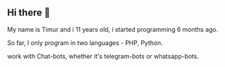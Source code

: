 ## Hi there 👋


My name is Timur and i 11 years old, i started programming 6 months ago.


So far, I only program in two languages - PHP, Python.


work with Chat-bots, whether it's telegram-bots or whatsapp-bots.
